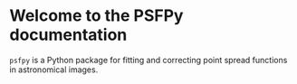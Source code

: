 # Welcome to the PSFPy documentation

`psfpy` is a Python package for fitting and correcting point spread functions in astronomical images.

```{tableofcontents}
```
